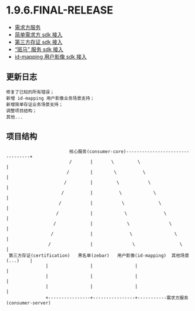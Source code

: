 
# 1.9.6.FINAL-RELEASE

* [需求方服务](DEPLOY.md)
* [简单需求方 sdk 接入](SDK-DEPENDANCY-CORE.md)
* [第三方存证 sdk 接入](SDK-DEPENDANCY-CERTIFICATION.md)
* [“斑马” 服务 sdk 接入](SDK-DEPENDANCY-ZEBRA.md)
* [id-mapping 用户影像 sdk 接入](SDK-DEPENDANCY-IDMAPPING.md)

## 更新日志

``` plaintext
修复了已知的所有错误；
新增 id-mapping 用户影像业务场景支持；
新增简单存证业务场景支持；
调整项目结构；
其他...
```

## 项目结构

```struct
                        核心服务(consumer-core)---------------------------------+
                        /       |       \         \                            |
                       /        |        \          \                          |
                      /         |         \           \                        |
                     /          |          \            \                      |
                    /           |           \             \                    |
                   /            |            \              \                  |
                  /             |             \               \                |
                 /              |              \                \              |
                /               |               \                 \            |
 第三方存证(certification)   黑名单(zebar)   用户影像(id-mapping)  其他场景(...)    |
               |                |                |                             |
               |                |                |                             |
               |                |                |                             |
               +----------------+----------------+-----------需求方服务(consumer-server)

```
